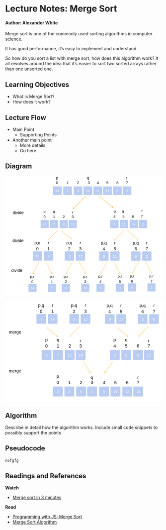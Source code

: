 # Lecture Notes: Merge Sort
#### Author: Alexander White

Merge sort is one of the commonly used sorting algorithms in computer science.

It has good performance, it’s easy to implement and understand.

So how do you sort a list with merge sort, how does this algorithm work? It all revolves around the idea that it’s easier to sort two sorted arrays rather than one unsorted one.

## Learning Objectives
* What is Merge Sort?
* How does it work?


## Lecture Flow

* Main Point
  * Supporting Points
* Another main point
  * More details
  * Go here 
  
## Diagram

![Diagram 1](./merge-sort-lecture-1.png)

![Diagram 2](./merge-sort-lecture-2.png)

## Algorithm

Describe in detail how the algorithm works.
Include small code snippets to possibly support the points

## Pseudocode

```javascript
nofgfg
```

## Readings and References

**Watch**

* [Merge sort in 3 minutes](https://www.youtube.com/watch?v=4VqmGXwpLqc)

**Read**

* [Programming with JS: Merge Sort](https://hackernoon.com/programming-with-js-merge-sort-deb677b777c0)
* [Merge Sort Algorithm](https://www.interviewbit.com/tutorial/merge-sort-algorithm/)

<!-- **Bookmark** -->
